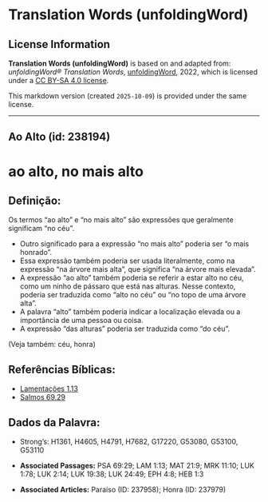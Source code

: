 # Translation Words (unfoldingWord)

## License Information

**Translation Words (unfoldingWord)** is based on and adapted from: _unfoldingWord® Translation Words_, [unfoldingWord](https://unfoldingword.org/utw), 2022, which is licensed under a [CC BY-SA 4.0 license](https://creativecommons.org/licenses/by-sa/4.0/legalcode.en).

This markdown version (created `2025-10-09`) is provided under the same license.



--------------------------------

## Ao Alto (id: 238194)

ao alto, no mais alto
=====================

Definição:
----------

Os termos “ao alto” e “no mais alto” são expressões que geralmente significam “no céu”.

* Outro significado para a expressão “no mais alto” poderia ser “o mais honrado”.
* Essa expressão também poderia ser usada literalmente, como na expressão “na árvore mais alta”, que significa “na árvore mais elevada”.
* A expressão “ao alto” também poderia se referir a estar alto no céu, como um ninho de pássaro que está nas alturas. Nesse contexto, poderia ser traduzida como “alto no céu” ou “no topo de uma árvore alta”.
* A palavra “alto” também poderia indicar a localização elevada ou a importância de uma pessoa ou coisa.
* A expressão “das alturas” poderia ser traduzida como “do céu”.

(Veja também: céu, honra)

Referências Bíblicas:
---------------------

* [Lamentações 1\.13](https://ref.ly/Lam1:13)
* [Salmos 69\.29](https://ref.ly/Ps69:29)

Dados da Palavra:
-----------------

* Strong’s: H1361, H4605, H4791, H7682, G17220, G53080, G53100, G53110

* **Associated Passages:** PSA 69:29; LAM 1:13; MAT 21:9; MRK 11:10; LUK 1:78; LUK 2:14; LUK 19:38; LUK 24:49; EPH 4:8; HEB 1:3
* **Associated Articles:** Paraíso (ID: 237958); Honra (ID: 237979)

